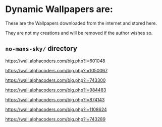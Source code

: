 # Dynamic Wallpapers are:

These are the Wallpapers downloaded from the internet and stored here.

They are not my creations and will be removed if the author wishes so.

## `no-mans-sky/` directory

https://wall.alphacoders.com/big.php?i=601048

https://wall.alphacoders.com/big.php?i=1050067

https://wall.alphacoders.com/big.php?i=743300

https://wall.alphacoders.com/big.php?i=984483

https://wall.alphacoders.com/big.php?i=874143

https://wall.alphacoders.com/big.php?i=1108624

https://wall.alphacoders.com/big.php?i=743289

